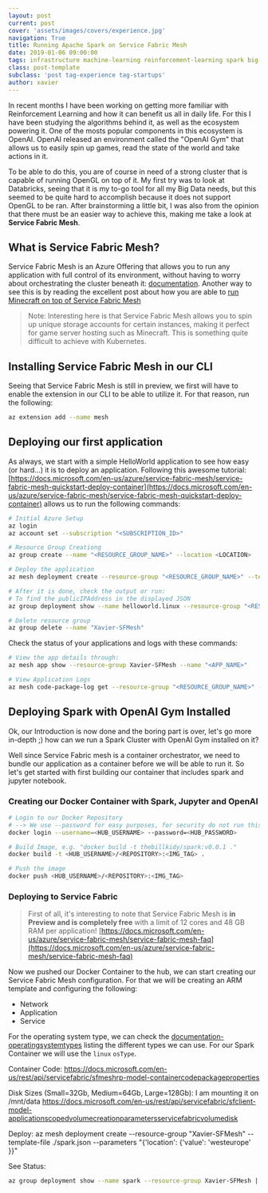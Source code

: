 ```yaml
---
layout: post
current: post
cover: 'assets/images/covers/experience.jpg'
navigation: True
title: Running Apache Spark on Service Fabric Mesh
date: 2019-01-06 09:00:00
tags: infrastructure machine-learning reinforcement-learning spark big-data
class: post-template
subclass: 'post tag-experience tag-startups'
author: xavier
---
```


In recent months I have been working on getting more familiar with Reinforcement Learning and how it can benefit us all in daily life. For this I have been studying the algorithms behind it, as well as the ecosystem powering it. One of the mosts popular components in this ecosystem is OpenAI. OpenAI released an environment called the "OpenAI Gym" that allows us to easily spin up games, read the state of the world and take actions in it.

To be able to do this, you are of course in need of a strong cluster that is capable of running OpenGL on top of it. My first try was to look at Databricks, seeing that it is my to-go tool for all my Big Data needs, but this seemed to be quite hard to accomplish because it does not support OpenGL to be ran. After brainstorming a little bit, I was also from the opinion that there must be an easier way to achieve this, making me take a look at **Service Fabric Mesh**.

## What is Service Fabric Mesh?

Service Fabric Mesh is an Azure Offering that allows you to run any application with full control of its environment, without having to worry about orchestrating the cluster beneath it: [documentation](https://docs.microsoft.com/en-us/azure/service-fabric-mesh/). Another way to see this is by reading the excellent post about how you are able to [run Minecraft on top of Service Fabric Mesh](https://blogs.msdn.microsoft.com/azureservicefabric/2019/01/11/running-minecraft-on-service-fabric-mesh/)

> Note: Interesting here is that Service Fabric Mesh allows you to spin up unique storage accounts for certain instances, making it perfect for game server hosting such as Minecraft. This is something quite difficult to achieve with Kubernetes.

## Installing Service Fabric Mesh in our CLI

Seeing that Service Fabric Mesh is still in preview, we first will have to enable the extension in our CLI to be able to utilize it. For that reason, run the following:

```bash
az extension add --name mesh
```

## Deploying our first application

As always, we start with a simple HelloWorld application to see how easy (or hard...) it is to deploy an application. Following this awesome tutorial: [https://docs.microsoft.com/en-us/azure/service-fabric-mesh/service-fabric-mesh-quickstart-deploy-container](https://docs.microsoft.com/en-us/azure/service-fabric-mesh/service-fabric-mesh-quickstart-deploy-container) allows us to run the following commands:

```bash
# Initial Azure Setup
az login
az account set --subscription "<SUBSCRIPTION_ID>"

# Resource Group Creationg
az group create --name "<RESOURCE_GROUP_NAME>" --location <LOCATION>

# Deploy the application
az mesh deployment create --resource-group "<RESOURCE_GROUP_NAME>" --template-uri https://raw.githubusercontent.com/Azure-Samples/service-fabric-mesh/master/templates/helloworld/helloworld.linux.json --parameters "{'location': {'value': '<LOCATION>'}}" 

# After it is done, check the output or run: 
# To find the publicIPAddress in the displayed JSON
az group deployment show --name helloworld.linux --resource-group "<RESOURCE_GROUP_NAME>"

# Delete resource group
az group delete --name "Xavier-SFMesh"
```

Check the status of your applications and logs with these commands:

```bash
# View the app details through:
az mesh app show --resource-group Xavier-SFMesh --name "<APP_NAME>"

# View Application Logs
az mesh code-package-log get --resource-group "<RESOURCE_GROUP_NAME>" --application-name "<APP_NAME>" --service-name "<SERVICE_NAME>" --replica-name 0 --code-package-name "<CODE_PACKAGE_NAME>
```

## Deploying Spark with OpenAI Gym Installed

Ok, our Introduction is now done and the boring part is over, let's go more in-depth ;) how can we run a Spark Cluster with OpenAI Gym installed on it?

Well since Service Fabric mesh is a container orchestrator, we need to bundle our application as a container before we will be able to run it. So let's get started with first building our container that includes spark and jupyter notebook.

### Creating our Docker Container with Spark, Jupyter and OpenAI


```bash
# Login to our Docker Repository
# --> We use --password for easy purposes, for security do not run this on an untrusted environment
docker login --username=<HUB_USERNAME> --password=<HUB_PASSWORD>

# Build Image, e.g. "docker build -t thebillkidy/spark:v0.0.1 ."
docker build -t <HUB_USERNAME>/<REPOSITORY>:<IMG_TAG> .

# Push the image
docker push <HUB_USERNAME>/<REPOSITORY>:<IMG_TAG>
```

### Deploying to Service Fabric

> First of all, it's interesting to note that Service Fabric Mesh is **in Preview and is completely free** with a limit of 12 cores and 48 GB RAM per application! [https://docs.microsoft.com/en-us/azure/service-fabric-mesh/service-fabric-mesh-faq](https://docs.microsoft.com/en-us/azure/service-fabric-mesh/service-fabric-mesh-faq)

Now we pushed our Docker Container to the hub, we can start creating our Service Fabric Mesh configuration. For that we will be creating an ARM template and configuring the following:

* Network
* Application
* Service

For the operating system type, we can check the [documentation-operatingsystemtypes](https://docs.microsoft.com/en-us/rest/api/servicefabric/sfmeshrp-model-operatingsystemtypes) listing the different types we can use. For our Spark Container we will use the `linux` `osType`.

Container Code:
https://docs.microsoft.com/en-us/rest/api/servicefabric/sfmeshrp-model-containercodepackageproperties

Disk Sizes (Small=32Gb, Medium=64Gb, Large=128Gb):
I am mounting it on /mnt/data
https://docs.microsoft.com/en-us/rest/api/servicefabric/sfclient-model-applicationscopedvolumecreationparametersservicefabricvolumedisk

Deploy:
az mesh deployment create --resource-group "Xavier-SFMesh" --template-file ./spark.json --parameters "{'location': {'value': 'westeurope' }}"

See Status:

```bash
az group deployment show --name spark --resource-group Xavier-SFMesh | jq '.properties.provisioningState'
```